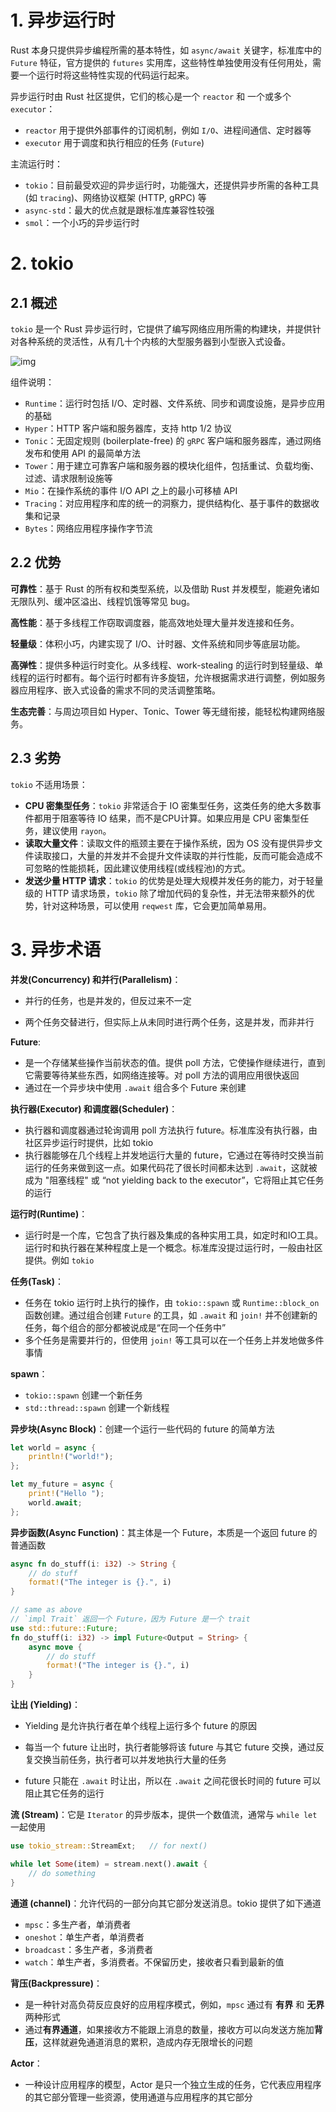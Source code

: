 # 1. 异步运行时

Rust 本身只提供异步编程所需的基本特性，如 `async/await` 关键字，标准库中的 `Future` 特征，官方提供的 `futures` 实用库，这些特性单独使用没有任何用处，需要一个运行时将这些特性实现的代码运行起来。

异步运行时由 Rust 社区提供，它们的核心是一个 `reactor` 和 一个或多个 `executor`：

- `reactor` 用于提供外部事件的订阅机制，例如 `I/O`、进程间通信、定时器等
- `executor` 用于调度和执行相应的任务 (`Future`)

主流运行时：

- `tokio`：目前最受欢迎的异步运行时，功能强大，还提供异步所需的各种工具(如 `tracing`)、网络协议框架 (HTTP, gRPC) 等
- `async-std`：最大的优点就是跟标准库兼容性较强
- `smol`：一个小巧的异步运行时



# 2. tokio

## 2.1 概述

`tokio` 是一个 Rust 异步运行时，它提供了编写网络应用所需的构建块，并提供针对各种系统的灵活性，从有几十个内核的大型服务器到小型嵌入式设备。

![img](https://cdn.jsdelivr.net/gh/elihe2011/bedgraph@master/rust/tokio-stack.jpg)

组件说明：

- `Runtime`：运行时包括 I/O、定时器、文件系统、同步和调度设施，是异步应用的基础
- `Hyper`：HTTP 客户端和服务器库，支持 http 1/2 协议
- `Tonic`：无固定规则 (boilerplate-free) 的 `gRPC` 客户端和服务器库，通过网络发布和使用 API 的最简单方法
- `Tower`：用于建立可靠客户端和服务器的模块化组件，包括重试、负载均衡、过滤、请求限制设施等
- `Mio`：在操作系统的事件 I/O API 之上的最小可移植 API
- `Tracing`：对应用程序和库的统一的洞察力，提供结构化、基于事件的数据收集和记录
- `Bytes`：网络应用程序操作字节流



## 2.2 优势

**可靠性**：基于 Rust 的所有权和类型系统，以及借助 Rust 并发模型，能避免诸如无限队列、缓冲区溢出、线程饥饿等常见 bug。

**高性能**：基于多线程工作窃取调度器，能高效地处理大量并发连接和任务。

**轻量级**：体积小巧，内建实现了 I/O、计时器、文件系统和同步等底层功能。

**高弹性**：提供多种运行时变化。从多线程、work-stealing 的运行时到轻量级、单线程的运行时都有。每个运行时都有许多旋钮，允许根据需求进行调整，例如服务器应用程序、嵌入式设备的需求不同的灵活调整策略。

**生态完善**：与周边项目如 Hyper、Tonic、Tower 等无缝衔接，能轻松构建网络服务。



## 2.3 劣势

`tokio` 不适用场景：

- **CPU 密集型任务**：`tokio` 非常适合于 IO 密集型任务，这类任务的绝大多数事件都用于阻塞等待 IO 结果，而不是CPU计算。如果应用是 CPU 密集型任务，建议使用 `rayon`。
- **读取大量文件**：读取文件的瓶颈主要在于操作系统，因为 OS 没有提供异步文件读取接口，大量的并发并不会提升文件读取的并行性能，反而可能会造成不可忽略的性能损耗，因此建议使用线程(或线程池)的方式。
- **发送少量 HTTP 请求**：`tokio` 的优势是处理大规模并发任务的能力，对于轻量级的 HTTP 请求场景，`tokio` 除了增加代码的复杂性，并无法带来额外的优势，针对这种场景，可以使用 `reqwest` 库，它会更加简单易用。



# 3. 异步术语

**并发(Concurrency) 和并行(Parallelism)**：

- 并行的任务，也是并发的，但反过来不一定

- 两个任务交替进行，但实际上从未同时进行两个任务，这是并发，而非并行



**Future**:

- 是一个存储某些操作当前状态的值。提供 poll 方法，它使操作继续进行，直到它需要等待某些东西，如网络连接等。对 poll 方法的调用应用很快返回
- 通过在一个异步块中使用 `.await` 组合多个 Future 来创建



**执行器(Executor) 和调度器(Scheduler)**：

- 执行器和调度器通过轮询调用 poll 方法执行 future。标准库没有执行器，由社区异步运行时提供，比如 tokio
- 执行器能够在几个线程上并发地运行大量的 future，它通过在等待时交换当前运行的任务来做到这一点。如果代码花了很长时间都未达到 `.await`，这就被成为 "阻塞线程" 或 “not yielding back to the executor”，它将阻止其它任务的运行



**运行时(Runtime)**：

- 运行时是一个库，它包含了执行器及集成的各种实用工具，如定时和IO工具。运行时和执行器在某种程度上是一个概念。标准库没提过运行时，一般由社区提供。例如 `tokio`



**任务(Task)**：

- 任务在 tokio 运行时上执行的操作，由 `tokio::spawn` 或 `Runtime::block_on` 函数创建。通过组合创建 `Future` 的工具，如 `.await` 和 `join!` 并不创建新的任务，每个组合的部分都被说成是“在同一个任务中”
- 多个任务是需要并行的，但使用 `join!` 等工具可以在一个任务上并发地做多件事情



**spawn**：

- `tokio::spawn`  创建一个新任务
- `std::thread::spawn` 创建一个新线程



**异步块(Async Block)**：创建一个运行一些代码的 future 的简单方法

```rust
let world = async {
    println!("world!");
};

let my_future = async {
    print!("Hello ");
    world.await;
};
```



**异步函数(Async Function)**：其主体是一个 Future，本质是一个返回 future 的普通函数

```rust
async fn do_stuff(i: i32) -> String {
    // do stuff
    format!("The integer is {}.", i)
}

// same as above
// `impl Trait` 返回一个 Future，因为 Future 是一个 trait
use std::future::Future;
fn do_stuff(i: i32) -> impl Future<Output = String> {
    async move {
        // do stuff
        format!("The integer is {}.", i)
    }
}
```



**让出 (Yielding)**：

- Yielding 是允许执行者在单个线程上运行多个 future 的原因

- 每当一个 future 让出时，执行者能够将该 future 与其它 future 交换，通过反复交换当前任务，执行者可以并发地执行大量的任务
- future 只能在 `.await` 时让出，所以在 `.await` 之间花很长时间的 future 可以阻止其它任务的运行



**流 (Stream)**：它是  `Iterator` 的异步版本，提供一个数值流，通常与 `while let` 一起使用

```rust
use tokio_stream::StreamExt;   // for next()

while let Some(item) = stream.next().await {
    // do something
}
```



**通道 (channel)**：允许代码的一部分向其它部分发送消息。tokio 提供了如下通道

- `mpsc`：多生产者，单消费者
- `oneshot`：单生产者，单消费者
- `broadcast`：多生产者，多消费者
- `watch`：单生产者，多消费者。不保留历史，接收者只看到最新的值



**背压(Backpressure)**：

- 是一种针对高负荷反应良好的应用程序模式，例如，`mpsc` 通过有 **有界** 和 **无界** 两种形式
- 通过**有界通道**，如果接收方不能跟上消息的数量，接收方可以向发送方施加**背压**，这样就避免通道消息的累积，造成内存无限增长的问题



**Actor**：

- 一种设计应用程序的模型，Actor 是只一个独立生成的任务，它代表应用程序的其它部分管理一些资源，使用通道与应用程序的其它部分











